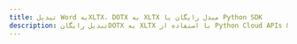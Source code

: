 ---title: تبدیل Word بهXLTX، DOTX به XLTX مبدل رایگان یا Python SDKdescription: تبدیل رایگانDOTX به XLTX با استفاده از Python Cloud APIs & SDK. همچنین اسناد Microsoft Word و OpenOffice را در Cloud ایجاد، ویرایش و رندر کنید.---